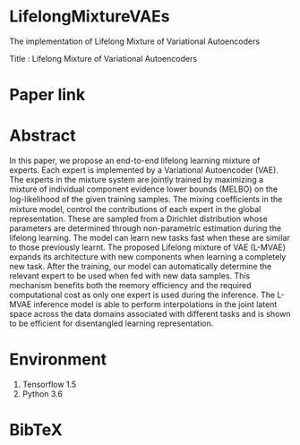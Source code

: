 # LifelongMixtureVAEs
The implementation of Lifelong Mixture of Variational Autoencoders


Title : Lifelong Mixture of Variational Autoencoders

# Paper link


# Abstract

 In this paper, we propose an end-to-end lifelong learning mixture of experts. Each expert is implemented by a Variational Autoencoder (VAE). The experts in the mixture system are jointly trained by maximizing a mixture of individual component evidence lower bounds (MELBO) on the log-likelihood of the given training samples. The mixing coefﬁcients in the mixture model, control the contributions of each expert in the global representation. These are sampled from a Dirichlet distribution whose parameters are determined through non-parametric estimation during the lifelong learning. The model can learn new tasks fast when these are similar to those previously learnt. The proposed Lifelong mixture of VAE (L-MVAE) expands its architecture with new components when learning a completely new task.
 After the training, our model can automatically determine the relevant expert to be used when fed with new data samples. This mechanism benefits both the memory efficiency and the required computational cost as only one expert is used during the inference.  The L-MVAE inference model is able to perform interpolations in the joint latent space across the data domains associated with different tasks and is shown to be efficient for disentangled learning representation. 


# Environment

1. Tensorflow 1.5
2. Python 3.6

# BibTeX

